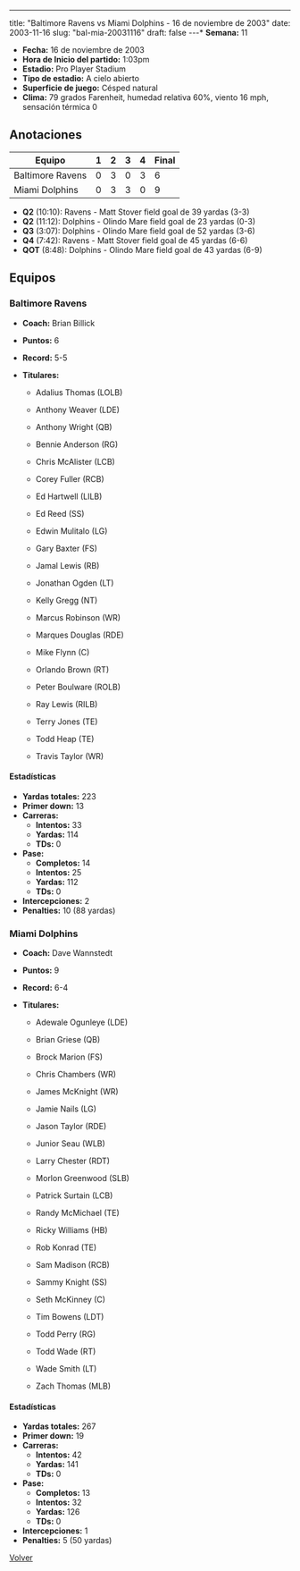---
title: "Baltimore Ravens vs Miami Dolphins - 16 de noviembre de 2003"
date: 2003-11-16
slug: "bal-mia-20031116"
draft: false
---* **Semana:** 11
* **Fecha:** 16 de noviembre de 2003
* **Hora de Inicio del partido:** 1:03pm
* **Estadio:** Pro Player Stadium
* **Tipo de estadio:** A cielo abierto
* **Superficie de juego:** Césped natural
* **Clima:** 79 grados Farenheit, humedad relativa 60%, viento 16 mph, sensación térmica 0




## Anotaciones
| Equipo | 1 | 2 | 3 | 4 | Final |
|--------|---|---|---|---|-------|
| Baltimore Ravens  | 0 | 3 | 0 | 3  | 6 |
| Miami Dolphins  | 0 | 3 | 3 | 0  | 9 |
* **Q2** (10:10): Ravens - Matt Stover field goal de 39 yardas (3-3)
* **Q2** (11:12): Dolphins - Olindo Mare field goal de 23 yardas (0-3)
* **Q3** (3:07): Dolphins - Olindo Mare field goal de 52 yardas (3-6)
* **Q4** (7:42): Ravens - Matt Stover field goal de 45 yardas (6-6)
* **QOT** (8:48): Dolphins - Olindo Mare field goal de 43 yardas (6-9)


## Equipos


### Baltimore Ravens
* **Coach:** Brian Billick
* **Puntos:** 6
* **Record:** 5-5
* **Titulares:** 

  * Adalius Thomas (LOLB) 

  * Anthony Weaver (LDE) 

  * Anthony Wright (QB) 

  * Bennie Anderson (RG) 

  * Chris McAlister (LCB) 

  * Corey Fuller (RCB) 

  * Ed Hartwell (LILB) 

  * Ed Reed (SS) 

  * Edwin Mulitalo (LG) 

  * Gary Baxter (FS) 

  * Jamal Lewis (RB) 

  * Jonathan Ogden (LT) 

  * Kelly Gregg (NT) 

  * Marcus Robinson (WR) 

  * Marques Douglas (RDE) 

  * Mike Flynn (C) 

  * Orlando Brown (RT) 

  * Peter Boulware (ROLB) 

  * Ray Lewis (RILB) 

  * Terry Jones (TE) 

  * Todd Heap (TE) 

  * Travis Taylor (WR) 

#### Estadísticas
* **Yardas totales:** 223
* **Primer down:** 13
* **Carreras:**
  * **Intentos:** 33
  * **Yardas:** 114
  * **TDs:** 0
* **Pase:**
  * **Completos:** 14
  * **Intentos:** 25
  * **Yardas:** 112
  * **TDs:** 0
* **Intercepciones:** 2
* **Penalties:** 10 (88 yardas)

### Miami Dolphins
* **Coach:** Dave Wannstedt
* **Puntos:** 9
* **Record:** 6-4
* **Titulares:** 

  * Adewale Ogunleye (LDE) 

  * Brian Griese (QB) 

  * Brock Marion (FS) 

  * Chris Chambers (WR) 

  * James McKnight (WR) 

  * Jamie Nails (LG) 

  * Jason Taylor (RDE) 

  * Junior Seau (WLB) 

  * Larry Chester (RDT) 

  * Morlon Greenwood (SLB) 

  * Patrick Surtain (LCB) 

  * Randy McMichael (TE) 

  * Ricky Williams (HB) 

  * Rob Konrad (TE) 

  * Sam Madison (RCB) 

  * Sammy Knight (SS) 

  * Seth McKinney (C) 

  * Tim Bowens (LDT) 

  * Todd Perry (RG) 

  * Todd Wade (RT) 

  * Wade Smith (LT) 

  * Zach Thomas (MLB) 

#### Estadísticas
* **Yardas totales:** 267
* **Primer down:** 19
* **Carreras:**
  * **Intentos:** 42
  * **Yardas:** 141
  * **TDs:** 0
* **Pase:**
  * **Completos:** 13
  * **Intentos:** 32
  * **Yardas:** 126
  * **TDs:** 0
* **Intercepciones:** 1
* **Penalties:** 5 (50 yardas)


[Volver](/historia/2003)
